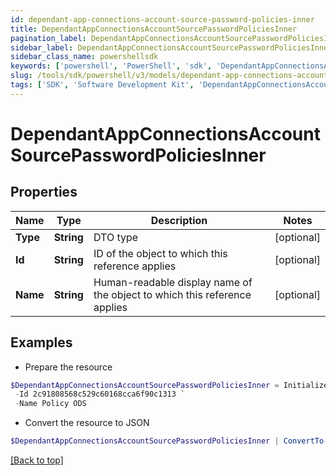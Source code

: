 ```yaml
---
id: dependant-app-connections-account-source-password-policies-inner
title: DependantAppConnectionsAccountSourcePasswordPoliciesInner
pagination_label: DependantAppConnectionsAccountSourcePasswordPoliciesInner
sidebar_label: DependantAppConnectionsAccountSourcePasswordPoliciesInner
sidebar_class_name: powershellsdk
keywords: ['powershell', 'PowerShell', 'sdk', 'DependantAppConnectionsAccountSourcePasswordPoliciesInner', 'DependantAppConnectionsAccountSourcePasswordPoliciesInner'] 
slug: /tools/sdk/powershell/v3/models/dependant-app-connections-account-source-password-policies-inner
tags: ['SDK', 'Software Development Kit', 'DependantAppConnectionsAccountSourcePasswordPoliciesInner', 'DependantAppConnectionsAccountSourcePasswordPoliciesInner']
---
```



# DependantAppConnectionsAccountSourcePasswordPoliciesInner

## Properties

Name | Type | Description | Notes
------------ | ------------- | ------------- | -------------
**Type** | **String** | DTO type | [optional] 
**Id** | **String** | ID of the object to which this reference applies | [optional] 
**Name** | **String** | Human-readable display name of the object to which this reference applies | [optional] 

## Examples

- Prepare the resource
```powershell
$DependantAppConnectionsAccountSourcePasswordPoliciesInner = Initialize-DependantAppConnectionsAccountSourcePasswordPoliciesInner  -Type PASSWORD_POLICY `
 -Id 2c91808568c529c60168cca6f90c1313 `
 -Name Policy ODS
```

- Convert the resource to JSON
```powershell
$DependantAppConnectionsAccountSourcePasswordPoliciesInner | ConvertTo-JSON
```


[[Back to top]](#) 

